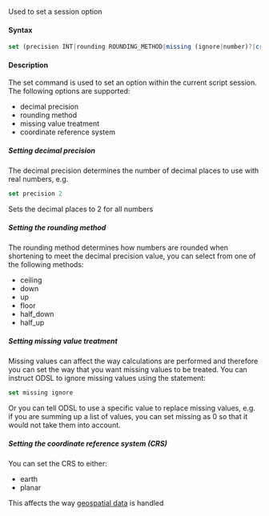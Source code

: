 Used to set a session option

#### Syntax
```js
set (precision INT|rounding ROUNDING_METHOD|missing (ignore|number)?|crs (earth|planar))
```
#### Description

The set command is used to set an option within the current script session. The following options are supported:

*   decimal precision    
*   rounding method    
*   missing value treatment    
*   coordinate reference system
    

##### Setting decimal precision

The decimal precision determines the number of decimal places to use with real numbers, e.g.
```js
set precision 2
```
Sets the decimal places to 2 for all numbers

##### Setting the rounding method

The rounding method determines how numbers are rounded when shortening to meet the decimal precision value, you can select from one of the following methods:

*   ceiling    
*   down    
*   up    
*   floor    
*   half_down    
*   half_up    

##### Setting missing value treatment

Missing values can affect the way calculations are performed and therefore you can set the way that you want missing values to be treated. You can instruct ODSL to ignore missing values using the statement:
```js
set missing ignore
```
Or you can tell ODSL to use a specific value to replace missing values, e.g. if you are summing up a list of values, you can set missing as 0 so that it would not take them into account.

##### Setting the coordinate reference system (CRS)

You can set the CRS to either:

*   earth    
*   planar
    

This affects the way [geospatial data](/docs/odsl/dm/geospatial) is handled

